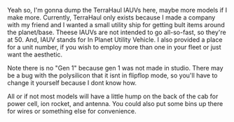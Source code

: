 Yeah so, I'm gonna dump the TerraHaul IAUVs here, maybe more models if I make more.
Currently, TerraHaul only exists because I made a company with my friend and I wanted a small utility ship for getting bult items around the planet/base. Theese IAUVs are not intended to go all-so-fast, so they're at 50.
And, IAUV stands for In Planet Utility Vehicle. I also provided a place for a unit number, if you wish to employ more than one in your fleet or just want the aesthetic.


Note there is no "Gen 1" because gen 1 was not made in studio.
There may be a bug with the polysilicon that it isnt in flipflop mode, so you'll have to change it yourself because I dont know how.

All or if not most models will have a little hump on the back of the cab for power cell, ion rocket, and antenna. You could also put some bins up there for wires or something else for convenience.
